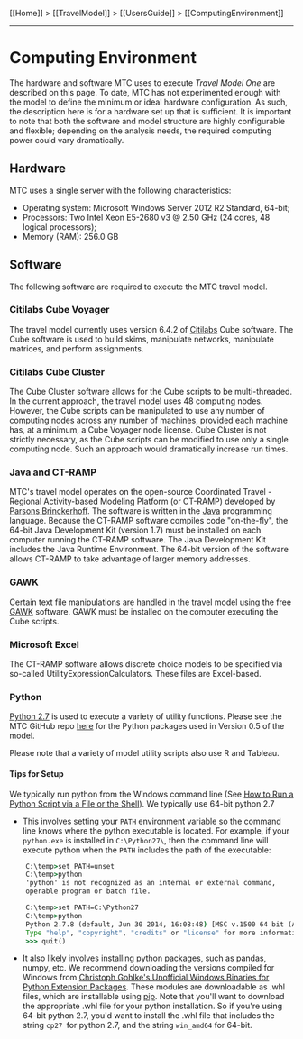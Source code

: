 [[Home]] > [[TravelModel]] > [[UsersGuide]] > [[ComputingEnvironment]]

***

# Computing Environment
The hardware and software MTC uses to execute _Travel Model One_ are described on this page. To date, MTC has not experimented enough with the model to define the minimum or ideal hardware configuration. As such, the description here is for a hardware set up that is sufficient. It is important to note that both the software and model structure are highly configurable and flexible; depending on the analysis needs, the required computing power could vary dramatically.

## Hardware

MTC uses a single server with the following characteristics:
* Operating system: Microsoft Windows Server 2012 R2 Standard, 64-bit;
* Processors: Two Intel Xeon E5-2680 v3 @ 2.50 GHz (24 cores, 48 logical processors);
* Memory (RAM): 256.0 GB

## Software

The following software are required to execute the MTC travel model.

### Citilabs Cube Voyager
The travel model currently uses version 6.4.2 of [Citilabs](http://citilabs.com/) Cube software. The Cube software is used to build skims, manipulate networks, manipulate matrices, and perform assignments.

### Citilabs Cube Cluster
The Cube Cluster software allows for the Cube scripts to be multi-threaded. In the current approach, the travel model uses 48 computing nodes. However, the Cube scripts can be manipulated to use any number of computing nodes across any number of machines, provided each machine has, at a minimum, a Cube Voyager node license. Cube Cluster is not strictly necessary, as the Cube scripts can be modified to use only a single computing node. Such an approach would dramatically increase run times.

### Java and CT-RAMP

MTC's travel model operates on the open-source Coordinated Travel - Regional Activity-based Modeling Platform (or CT-RAMP) developed by [Parsons Brinckerhoff](http://pbworld.com/). The software is written in the [Java](http://java.com/en/) programming language. Because the CT-RAMP software compiles code "on-the-fly", the 64-bit Java Development Kit (version 1.7) must be installed on each computer running the CT-RAMP software. The Java Development Kit includes the Java Runtime Environment. The 64-bit version of the software allows CT-RAMP to take advantage of larger memory addresses.

### GAWK

Certain text file manipulations are handled in the travel model using the free [GAWK](http://www.gnu.org/software/gawk/) software. GAWK must be installed on the computer executing the Cube scripts.

### Microsoft Excel

The CT-RAMP software allows discrete choice models to be specified via so-called UtilityExpressionCalculators. These files are Excel-based.

### Python

[Python 2.7](https://www.python.org/) is used to execute a variety of utility functions. Please see the MTC GitHub repo [here](https://github.com/MetropolitanTransportationCommission/travel-model-one/blob/master/utilities/python-install/go_go_python.bat) for the Python packages used in Version 0.5 of the model.

Please note that a variety of model utility scripts also use R and Tableau.

#### Tips for Setup
We typically run python from the Windows command line (See [How to Run a Python Script via a File or the Shell](https://www.pythoncentral.io/execute-python-script-file-shell/)).  We typically use 64-bit python 2.7

* This involves setting your `PATH` environment variable so the command line knows where the python executable is located.  For example, if your `python.exe` is installed in `C:\Python27\`, then the command line will execute python when the `PATH` includes the path of the executable:

```bat
    C:\temp>set PATH=unset
    C:\temp>python
    'python' is not recognized as an internal or external command,
    operable program or batch file.

    C:\temp>set PATH=C:\Python27
    C:\temp>python
    Python 2.7.8 (default, Jun 30 2014, 16:08:48) [MSC v.1500 64 bit (AMD64)] on win32
    Type "help", "copyright", "credits" or "license" for more information.
    >>> quit()
```
* It also likely involves installing python packages, such as pandas, numpy, etc.  We recommend downloading the versions compiled for Windows from [Christoph Gohlke's Unofficial Windows Binaries for Python Extension Packages](https://www.lfd.uci.edu/~gohlke/pythonlibs/).  These modules are downloadable as .whl files, which are installable using [pip](https://pip.pypa.io/en/stable/installing/).  Note that you'll want to download the appropriate .whl file for your python installation. So if you're using 64-bit python 2.7, you'd want to install the .whl file that includes the string `cp27 `for python 2.7, and the string `win_amd64` for 64-bit.

